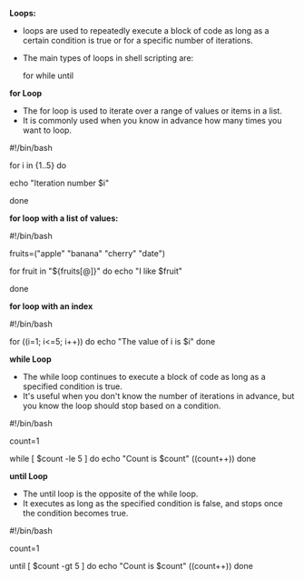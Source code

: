 **Loops:**

* loops are used to repeatedly execute a block of code as long as a certain condition is true or for a specific number of iterations.
* The main types of loops in shell scripting are:
 
   for
   while
   until


**for Loop**

* The for loop is used to iterate over a range of values or items in a list.
* It is commonly used when you know in advance how many times you want to loop.


  

#!/bin/bash

for i in {1..5}
do

  echo "Iteration number $i"
  
done

**for loop with a list of values:**


#!/bin/bash

fruits=("apple" "banana" "cherry" "date")

for fruit in "${fruits[@]}"
do
  echo "I like $fruit"
  
done


**for loop with an index**


#!/bin/bash

for ((i=1; i<=5; i++))
do
  echo "The value of i is $i"
done

**while Loop**

* The while loop continues to execute a block of code as long as a specified condition is true.
* It's useful when you don't know the number of iterations in advance, but you know the loop should stop based on a condition.

#!/bin/bash

count=1

while [ $count -le 5 ]
do
  echo "Count is $count"
  ((count++))
done


**until Loop**

* The until loop is the opposite of the while loop.
*  It executes as long as the specified condition is false, and stops once the condition becomes true.


#!/bin/bash

count=1

until [ $count -gt 5 ]
do
  echo "Count is $count"
  ((count++))
done


  







